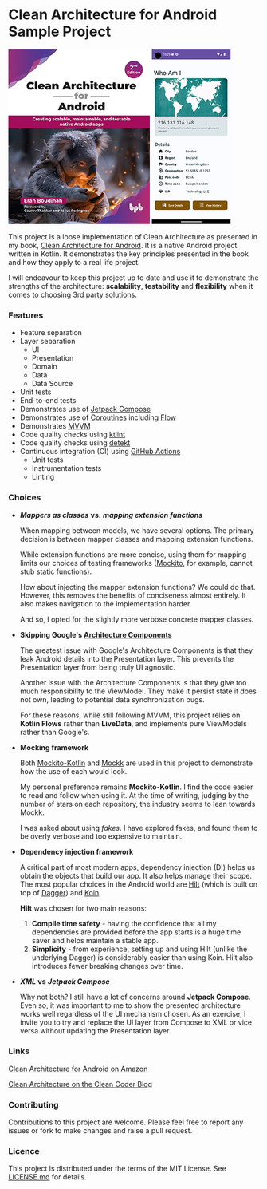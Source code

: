 # Clean Architecture for Android Sample Project

[![Clean Architecture for Android](https://github.com/EranBoudjnah/CleanArchitectureForAndroid/blob/readme_assets/readme-assets/book_cover.jpg?raw=true&123 "Clean Architecture for Android")](https://amzn.to/43cUuhb "Clean Architecture for Android")
![Screenshot](https://github.com/EranBoudjnah/CleanArchitectureForAndroid/blob/readme_assets/readme-assets/screenshot_1692005135.png?raw=true&1 "Screenshot")

This project is a loose implementation of Clean Architecture as presented in my book,
[Clean Architecture for Android](
https://amzn.to/43cUuhb). It is a native Android project written in Kotlin. It demonstrates
the key principles presented in the book and how they apply to a real life project.

I will endeavour to keep this project up to date and use it to demonstrate the strengths of the
architecture: **scalability**, **testability** and **flexibility** when it comes to choosing 3rd
party solutions.

### Features

- Feature separation
- Layer separation
    - UI
    - Presentation
    - Domain
    - Data
    - Data Source
- Unit tests
- End-to-end tests
- Demonstrates use of [Jetpack Compose](https://developer.android.com/jetpack/compose)
- Demonstrates use of [Coroutines](https://kotlinlang.org/docs/coroutines-overview.html)
  including [Flow](https://kotlinlang.org/docs/flow.html)
- Demonstrates <abbr title="Model View ViewModel">MVVM</abbr>
- Code quality checks using [ktlint](https://github.com/pinterest/ktlint)
- Code quality checks using [detekt](https://github.com/detekt/detekt)
- Continuous integration (CI) using [GitHub Actions](https://github.com/features/actions)
    - Unit tests
    - Instrumentation tests
    - Linting

### Choices

- ***Mappers as classes*** **vs.** ***mapping extension functions***

  When mapping between models, we have several options. The primary decision is
  between mapper classes and mapping extension functions.

  While extension functions are more concise, using them for mapping limits our choices of
  testing frameworks ([Mockito](
  https://site.mockito.org/), for example, cannot stub static functions).

  How about injecting the mapper extension functions? We could do that. However, this
  removes the benefits of conciseness almost entirely. It also makes navigation to the
  implementation harder.

  And so, I opted for the slightly more verbose concrete mapper classes.

- **Skipping Google's [Architecture Components](
  https://developer.android.com/reference/androidx/lifecycle/package-summary)**

  The greatest issue with Google's Architecture Components is that they leak Android
  details into the Presentation layer. This prevents the Presentation layer from being
  truly UI agnostic.

  Another issue with the Architecture Components is that they give too much responsibility
  to the ViewModel. They make it persist state it does not own, leading to potential data
  synchronization bugs.

  For these reasons, while still following MVVM, this project relies on **Kotlin Flows** rather
  than **LiveData**, and implements pure ViewModels rather than Google's.

- **Mocking framework**

  Both [Mockito-Kotlin](https://github.com/mockito/mockito-kotlin) and [Mockk](
  https://mockk.io/) are used in this project to demonstrate how the use of each would look.

  My personal preference remains **Mockito-Kotlin**. I find the code easier to read and follow
  when using it. At the time of writing, judging by the number of stars on each repository,
  the industry seems to lean towards Mockk.

  I was asked about using *fakes*. I have explored fakes, and found them to be overly verbose
  and too expensive to maintain.

- **Dependency injection framework**

  A critical part of most modern apps, dependency injection (DI) helps us obtain the objects
  that build our app. It also helps manage their scope. The most popular choices in the
  Android world are [Hilt](https://dagger.dev/hilt/) (which is built on top of [Dagger](
  https://dagger.dev/)) and [Koin](https://insert-koin.io/).

  **Hilt** was chosen for two main reasons:
    1. **Compile time safety** - having the confidence that all my dependencies are provided
       before the app starts is a huge time saver and helps maintain a stable app.
    2. **Simplicity** - from experience, setting up and using Hilt (unlike the underlying Dagger)
       is considerably easier than using Koin. Hilt also introduces fewer breaking changes
       over time.

- ***XML*** **vs** ***Jetpack Compose***

  Why not both? I still have a lot of concerns around **Jetpack Compose**. Even so, it was
  important to me to show the presented architecture works well regardless of the UI
  mechanism chosen. As an exercise, I invite you to try and replace the UI layer from Compose
  to XML or vice versa without updating the Presentation layer.

### Links

[Clean Architecture for Android on Amazon](https://amzn.to/43cUuhb "Clean Architecture for Android")

[Clean Architecture on the Clean Coder Blog](https://blog.cleancoder.com/uncle-bob/2012/08/13/the-clean-architecture.html "Clean Architecture")

### Contributing

Contributions to this project are welcome. Please feel free to report any issues or fork to
make changes and raise a pull request.

### Licence

This project is distributed under the terms of the MIT License. See [LICENSE.md](LICENSE) for
details.
